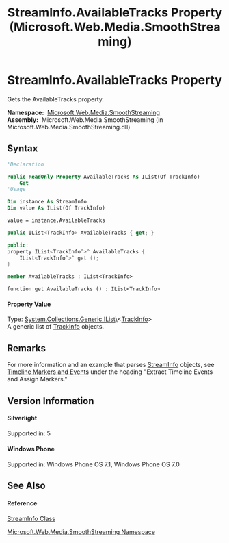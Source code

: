﻿---
title: StreamInfo.AvailableTracks Property  (Microsoft.Web.Media.SmoothStreaming)
TOCTitle: AvailableTracks Property
ms:assetid: P:Microsoft.Web.Media.SmoothStreaming.StreamInfo.AvailableTracks
ms:mtpsurl: https://msdn.microsoft.com/en-us/library/microsoft.web.media.smoothstreaming.streaminfo.availabletracks(v=VS.95)
ms:contentKeyID: 46307861
ms.date: 05/31/2012
mtps_version: v=VS.95
f1_keywords:
- Microsoft.Web.Media.SmoothStreaming.StreamInfo.AvailableTracks
- Microsoft.Web.Media.SmoothStreaming.StreamInfo.get_AvailableTracks
dev_langs:
- CSharp
- JScript
- VB
- FSharp
- c++
api_location:
- Microsoft.Web.Media.SmoothStreaming.dll
api_name:
- Microsoft.Web.Media.SmoothStreaming.StreamInfo.AvailableTracks
- Microsoft.Web.Media.SmoothStreaming.StreamInfo.get_AvailableTracks
api_type:
- Managed
topic_type:
- apiref
- kbSyntax
product_family_name: VS
ROBOTS: INDEX,FOLLOW
---

# StreamInfo.AvailableTracks Property

Gets the AvailableTracks property.

**Namespace:**  [Microsoft.Web.Media.SmoothStreaming](microsoft-web-media-smoothstreaming-namespace_1.md)  
**Assembly:**  Microsoft.Web.Media.SmoothStreaming (in Microsoft.Web.Media.SmoothStreaming.dll)

## Syntax

``` vb
'Declaration

Public ReadOnly Property AvailableTracks As IList(Of TrackInfo)
    Get
'Usage

Dim instance As StreamInfo
Dim value As IList(Of TrackInfo)

value = instance.AvailableTracks
```

``` csharp
public IList<TrackInfo> AvailableTracks { get; }
```

``` c++
public:
property IList<TrackInfo^>^ AvailableTracks {
    IList<TrackInfo^>^ get ();
}
```

``` fsharp
member AvailableTracks : IList<TrackInfo>
```

``` jscript
function get AvailableTracks () : IList<TrackInfo>
```

#### Property Value

Type: [System.Collections.Generic.IList](https://msdn.microsoft.com/en-us/library/5y536ey6\(v=vs.95\))\<[TrackInfo](trackinfo-class-microsoft-web-media-smoothstreaming_1.md)\>  
A generic list of [TrackInfo](trackinfo-class-microsoft-web-media-smoothstreaming_1.md) objects.

## Remarks

For more information and an example that parses [StreamInfo](streaminfo-class-microsoft-web-media-smoothstreaming_1.md) objects, see [Timeline Markers and Events](timeline-markers-and-events.md) under the heading "Extract Timeline Events and Assign Markers."

## Version Information

#### Silverlight

Supported in: 5  

#### Windows Phone

Supported in: Windows Phone OS 7.1, Windows Phone OS 7.0  

## See Also

#### Reference

[StreamInfo Class](streaminfo-class-microsoft-web-media-smoothstreaming_1.md)

[Microsoft.Web.Media.SmoothStreaming Namespace](microsoft-web-media-smoothstreaming-namespace_1.md)

